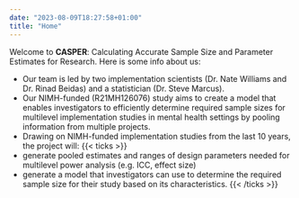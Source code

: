 ```yaml
---
date: "2023-08-09T18:27:58+01:00"
title: "Home"
---
```


Welcome to **CASPER**: Calculating Accurate Sample Size and Parameter Estimates for Research. Here is some info about us:


* Our team is led by two implementation scientists (Dr. Nate Williams and Dr. Rinad Beidas) and a statistician (Dr. Steve Marcus).
* Our NIMH-funded (R21MH126076) study aims to create a model that enables investigators to efficiently determine required sample sizes for
multilevel implementation studies in mental health settings by pooling information from multiple
projects.
* Drawing on NIMH-funded implementation studies from the last 10 years, the project will: 
{{< ticks >}}
* generate pooled estimates and ranges of design parameters needed for multilevel power analysis (e.g. ICC, effect size)
* generate a model that investigators can use to determine the required sample size for their study based on its characteristics.
{{< /ticks >}}
